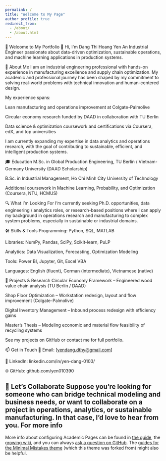 ```yaml
---
permalink: /
title: "Welcome to My Page"
author_profile: true
redirect_from: 
  - /about/
  - /about.html
---
```


🌟 Welcome to My Portfolio
👋 Hi, I'm Dang Thi Hoang Yen
An Industrial Engineer passionate about data-driven optimization, sustainable operations, and machine learning applications in production systems.

💼 About Me
I am an industrial engineering professional with hands-on experience in manufacturing excellence and supply chain optimization. My academic and professional journey has been shaped by my commitment to solving real-world problems with technical innovation and human-centered design.

My experience spans:

Lean manufacturing and operations improvement at Colgate-Palmolive

Circular economy research funded by DAAD in collaboration with TU Berlin

Data science & optimization coursework and certifications via Coursera, edX, and top universities

I am currently expanding my expertise in data analytics and operations research, with the goal of contributing to sustainable, efficient, and intelligent production systems.

🎓 Education
M.Sc. in Global Production Engineering, TU Berlin / Vietnam-Germany University (DAAD Scholarship)

B.Sc. in Industrial Management, Ho Chi Minh City University of Technology

Additional coursework in Machine Learning, Probability, and Optimization (Coursera, NTU, HCMUS)

🔍 What I’m Looking For
I’m currently seeking Ph.D. opportunities, data engineering / analytics roles, or research-based positions where I can apply my background in operations research and manufacturing to complex system problems, especially in sustainable or industrial domains.

🛠️ Skills & Tools
Programming: Python, SQL, MATLAB

Libraries: NumPy, Pandas, SciPy, Scikit-learn, PuLP

Analytics: Data Visualization, Forecasting, Optimization Modeling

Tools: Power BI, Jupyter, Git, Excel VBA

Languages: English (fluent), German (intermediate), Vietnamese (native)

📌 Projects & Research
Circular Economy Framework – Engineered wood value chain analysis (TU Berlin / DAAD)

Shop Floor Optimization – Workstation redesign, layout and flow improvement (Colgate-Palmolive)

Digital Inventory Management – Inbound process redesign with efficiency gains

Master’s Thesis – Modeling economic and material flow feasibility of recycling systems

See my projects on GitHub or contact me for full portfolio.

📫 Get in Touch
📧 Email: [yendang.dthy@gmail.com]

💼 LinkedIn: linkedin.com/in/yen-dang-0103/

🌐 GitHub: github.com/yen010390

🤝 Let’s Collaborate
Suppose you’re looking for someone who can bridge technical modeling and business needs, or want to collaborate on a project in operations, analytics, or sustainable manufacturing. In that case, I’d love to hear from you.
For more info
------
More info about configuring Academic Pages can be found in [the guide](https://academicpages.github.io/markdown/), the [growing wiki](https://github.com/academicpages/academicpages.github.io/wiki), and you can always [ask a question on GitHub](https://github.com/academicpages/academicpages.github.io/discussions). The [guides for the Minimal Mistakes theme](https://mmistakes.github.io/minimal-mistakes/docs/configuration/) (which this theme was forked from) might also be helpful.
